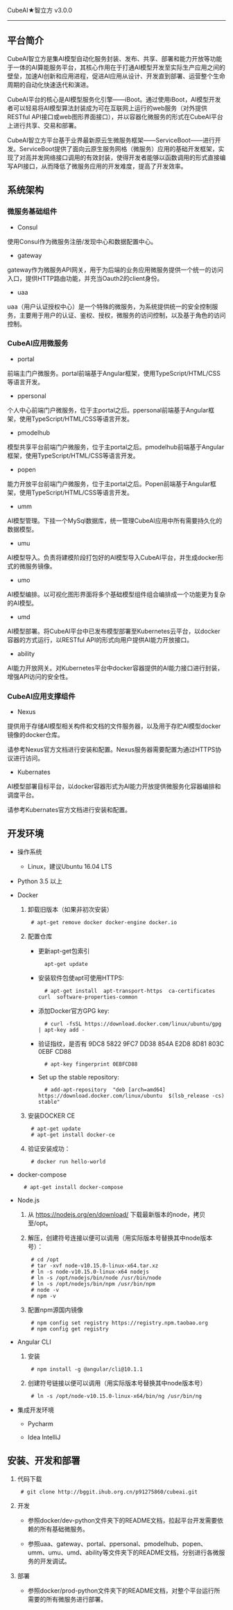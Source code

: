 CubeAI★智立方 v3.0.0

---

## 平台简介

CubeAI智立方是集AI模型自动化服务封装、发布、共享、部署和能力开放等功能于一体的AI算能服务平台，其核心作用在于打通AI模型开发至实际生产应用之间的壁垒，加速AI创新和应用进程，促进AI应用从设计、开发直到部署、运营整个生命周期的自动化快速迭代和演进。

CubeAI平台的核心是AI模型服务化引擎——iBoot。通过使用iBoot，AI模型开发者可以轻易将AI模型算法封装成为可在互联网上运行的web服务（对外提供RESTful API接口或web图形界面接口），并以容器化微服务的形式在CubeAI平台上进行共享、交易和部署。

CubeAI智立方平台基于业界最新原云生微服务框架——ServiceBoot——进行开发。ServiceBoot提供了面向云原生服务网格（微服务）应用的基础开发框架，实现了对高并发网络接口调用的有效封装，使得开发者能够以函数调用的形式直接编写API接口，从而降低了微服务应用的开发难度，提高了开发效率。

## 系统架构

### 微服务基础组件

- Consul

使用Consul作为微服务注册/发现中心和数据配置中心。

- gateway

gateway作为微服务API网关，用于为后端的业务应用微服务提供一个统一的访问入口，提供HTTP路由功能，并充当Oauth2的client身份。

- uaa

uaa（用户认证授权中心）是一个特殊的微服务，为系统提供统一的安全控制服务，主要用于用户的认证、鉴权、授权，微服务的访问控制，以及基于角色的访问控制。

### CubeAI应用微服务

- portal

前端主门户微服务。portal前端基于Angular框架，使用TypeScript/HTML/CSS等语言开发。

- ppersonal

个人中心前端门户微服务，位于主portal之后。ppersonal前端基于Angular框架，使用TypeScript/HTML/CSS等语言开发。

- pmodelhub

模型共享平台前端门户微服务，位于主portal之后。pmodelhub前端基于Angular框架，使用TypeScript/HTML/CSS等语言开发。

- popen

能力开放平台前端门户微服务，位于主portal之后。Popen前端基于Angular框架，使用TypeScript/HTML/CSS等语言开发。

- umm

AI模型管理。下挂一个MySql数据库，统一管理CubeAI应用中所有需要持久化的数据模型。

- umu

AI模型导入。负责将建模阶段打包好的AI模型导入CubeAI平台，并生成docker形式的微服务镜像。

- umo

AI模型编排。以可视化图形界面将多个基础模型组件组合编排成一个功能更为复杂的AI模型。

- umd

AI模型部署。将CubeAI平台中已发布模型部署至Kubernetes云平台，以docker容器的方式运行，以RESTful API的形式向用户提供AI能力开放接口。

- ability

AI能力开放网关。对Kubernetes平台中docker容器提供的AI能力接口进行封装，增强API访问的安全性。

### CubeAI应用支撑组件

- Nexus

提供用于存储AI模型相关构件和文档的文件服务器，以及用于存贮AI模型docker镜像的docker仓库。

请参考Nexus官方文档进行安装和配置。Nexus服务器需要配置为通过HTTPS协议进行访问。

- Kubernates

AI模型部署目标平台，以docker容器形式为AI能力开放提供微服务化容器编排和调度平台。

请参考Kubernates官方文档进行安装和配置。

## 开发环境

- 操作系统

    - Linux，建议Ubuntu 16.04 LTS
    
- Python 3.5 以上

- Docker

    1. 卸载旧版本（如果非初次安装）
    
            # apt-get remove docker docker-engine docker.io
    
    2. 配置仓库
    
        - 更新apt-get包索引
    
                apt-get update
                
        - 安装软件包使apt可使用HTTPS:
    
                # apt-get install  apt-transport-https  ca-certificates  curl  software-properties-common
    
        - 添加Docker官方GPG key:
    
                # curl -fsSL https://download.docker.com/linux/ubuntu/gpg | apt-key add -
    
        - 验证指纹，是否有 9DC8 5822 9FC7 DD38 854A E2D8 8D81 803C 0EBF CD88
    
                # apt-key fingerprint 0EBFCD88
    
        - Set up the stable repository:
    
                # add-apt-repository  "deb [arch=amd64] https://download.docker.com/linux/ubuntu  $(lsb_release -cs)  stable"
    
    3. 安装DOCKER CE
    
            # apt-get update
            # apt-get install docker-ce
    
    4. 验证安装成功：
    
            # docker run hello-world
            
- docker-compose

        # apt-get install docker-compose

- Node.js
    
    1. 从 https://nodejs.org/en/download/ 下载最新版本的node，拷贝至/opt。
    
    2. 解压，创建符号连接以便可以调用（用实际版本号替换其中node版本号）：
        
            # cd /opt
            # tar -xvf node-v10.15.0-linux-x64.tar.xz 
            # ln -s node-v10.15.0-linux-x64 nodejs
            # ln -s /opt/nodejs/bin/node /usr/bin/node
            # ln -s /opt/nodejs/bin/npm /usr/bin/npm
            # node -v
            # npm -v
            
    3. 配置npm源国内镜像
    
            # npm config set registry https://registry.npm.taobao.org
            # npm config get registry

- Angular CLI

    1. 安装

            # npm install -g @angular/cli@10.1.1

    2. 创建符号链接以便可以调用（用实际版本号替换其中node版本号）

            # ln -s /opt/node-v10.15.0-linux-x64/bin/ng /usr/bin/ng

- 集成开发环境

    - Pycharm

    - Idea IntelliJ
      
## 安装、开发和部署

1. 代码下载

        # git clone http://bggit.ihub.org.cn/p91275860/cubeai.git
        
2. 开发

    - 参照docker/dev-python文件夹下的README文档，拉起平台开发需要依赖的所有基础微服务。
    
    - 参照uaa、gateway、portal、ppersonal、pmodelhub、popen、umm、umu、umd、ability等文件夹下的README文档，分别进行各微服务的开发调试。
    
3. 部署

    - 参照docker/prod-python文件夹下的README文档，对整个平台运行所需要的所有微服务进行部署。
    
